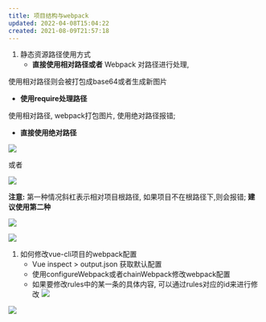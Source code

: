 ```yaml
---
title: 项目结构与webpack
updated: 2022-04-08T15:04:22
created: 2021-08-09T21:57:18
---
```


1.  静态资源路径使用方式
    - **直接使用相对路径或者**
Webpack 对路径进行处理,

使用相对路径则会被打包成base64或者生成新图片

- **使用require处理路径**

使用相对路径, webpack打包图片, 使用绝对路径报错;

- **直接使用绝对路径**

![](C:\Users\hvgub\AppData\Local\Temp\第一笔记本\pandoc/media/image1.png)

或者

![](C:\Users\hvgub\AppData\Local\Temp\第一笔记本\pandoc/media/image2.png)

**注意:** 第一种情况斜杠表示相对项目根路径, 如果项目不在根路径下,则会报错; **建议使用第二种**

![](C:\Users\hvgub\AppData\Local\Temp\第一笔记本\pandoc/media/image3.png)

![](C:\Users\hvgub\AppData\Local\Temp\第一笔记本\pandoc/media/image4.png)

1.  如何修改vue-cli项目的webpack配置
    - Vue inspect \> output.json 获取默认配置
    - 使用configureWebpack或者chainWebpack修改webpack配置
    - 如果要修改rules中的某一条的具体内容, 可以通过rules对应的id来进行修改
![](C:\Users\hvgub\AppData\Local\Temp\第一笔记本\pandoc/media/image5.png)

![](C:\Users\hvgub\AppData\Local\Temp\第一笔记本\pandoc/media/image6.png)

